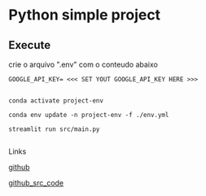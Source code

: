 # Python simple project


## Execute

crie o arquivo ".env" com o conteudo abaixo

```
GOOGLE_API_KEY= <<< SET YOUT GOOGLE_API_KEY HERE >>>
```


```

conda activate project-env

conda env update -n project-env -f ./env.yml

streamlit run src/main.py
 
```

Links

[github](https://github.com/Diegoomal)

[github_src_code](https://github.com/kaifcoder/gemini_multipdf_chat/tree/main) 